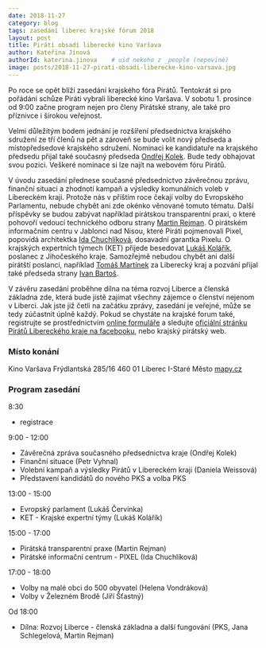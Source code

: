 ```yaml
---
date: 2018-11-27
category: blog
tags: zasedání liberec krajské fórum 2018
layout: post
title: Piráti obsadí liberecké kino Varšava 
author: Kateřina Jínová
authorId: katerina.jinova    # uid nekoho z _people (nepoviné)
image: posts/2018-11-27-pirati-obsadi-liberecke-kino-varsava.jpg
---
```


Po roce se opět blíží zasedání krajského fóra Pirátů. Tentokrát si pro pořádání schůze Piráti vybrali liberecké kino Varšava. V sobotu 1. prosince od 9:00 začne program nejen pro členy Pirátské strany, ale také pro příznivce i širokou veřejnost.

Velmi důležitým bodem jednání je rozšíření předsednictva krajského sdružení ze tří členů na pět a zároveň se bude volit nový předseda a místopředsedové krajského sdružení. Nominaci ke kandidatuře na krajského předsedu přijal také současný předseda [Ondřej Kolek](https://www.pirati.cz/lide/ondrej-kolek/). Bude tedy obhajovat svou pozici. Veškeré nominace si lze najít na webovém fóru Pirátů.

V úvodu zasedání přednese současné předsednictvo závěrečnou zprávu, finanční situaci a zhodnotí kampaň a výsledky komunálních voleb v Libereckém kraji.
Protože nás v příštím roce čekají volby do Evropského Parlamentu, nebude chybět ani zde okénko věnované tomuto tématu. Další příspěvky se budou zabývat například pirátskou transparentní praxí, o které pohovoří vedoucí technického odboru strany [Martin Rejman](https://wiki.pirati.cz/lide/martin_rejman). O pirátském informačním centru v Jablonci nad Nisou, které Piráti pojmenovali Pixel, popovídá architektka [Ida Chuchlíková](https://jablonec.pirati.cz/lide/ida-chuchlikova/), dosavadní garantka Pixelu. O krajských expertních týmech (KET) přijede besedovat [Lukáš Kolářík](https://www.pirati.cz/lide/lukas-kolarik/), poslanec z Jihočeského kraje. Samozřejmě nebudou chybět ani další pirátští poslanci, například [Tomáš Martínek](https://www.pirati.cz/lide/tomas-martinek/) za Liberecký kraj a pozvání přijal také předseda strany [Ivan Bartoš](https://www.pirati.cz/lide/ivan-bartos/).

V závěru zasedání proběhne dílna na téma rozvoj Liberce a členská základna zde, která bude jistě zajímat všechny zájemce o členství nejenom v Liberci.
Jak jste již četli na začátku zprávy, zasedání je veřejné, může se tedy zúčastnit úplně každý. Pokud se chystáte na krajské forum také, registrujte se prostřednictvím [online formuláře](https://piratiliberec.mfnet.cz/registrace) a sledujte [oficiální stránku Pirátů Libereckého kraje na facebooku](https://www.facebook.com/cpslbc/), nebo krajský pirátský web.

### Místo konání
Kino Varšava
Frýdlantská 285/16
460 01 Liberec I-Staré Město
[mapy.cz](https://mapy.cz/s/3eUBR)


### Program zasedání
8:30
- registrace

9:00 - 12:00
- Závěrečná zpráva současného předsednictva kraje (Ondřej Kolek)
- Finanční situace (Petr Vyhnal)
- Volební kampaň a výsledky Pirátů v Libereckém kraji (Daniela Weissová)
- Představení kandidátů do nového PKS a volba PKS

13:00 - 15:00
- Evropský parlament (Lukáš Červinka)
- KET - Krajské expertní týmy (Lukáš Kolářík)

15:00 - 17:00
- Pirátská transparentní praxe (Martin Rejman)
- Pirátské informační centrum - PIXEL (Ida Chuchlíková)

17:00 - 18:00
- Volby na malé obci do 500 obyvatel (Helena Vondráková)
- Volby v Železném Brodě (Jiří Šťastný)

Od 18:00
- Dílna: Rozvoj Liberce - členská základna a další fungování (PKS, Jana Schlegelová, Martin Rejman)
